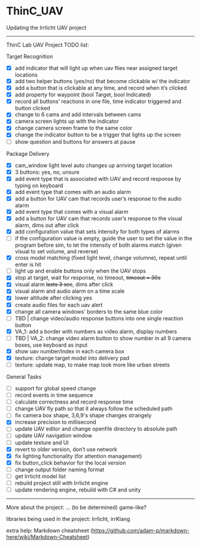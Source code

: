 # ThinC_UAV
Updating the Irrlicht UAV project

---------------------------------------------

ThinC Lab UAV Project TODO list:

Target Recognition
* [x] add indicator that will light up when uav flies near assigned target locations
* [x] add two helper buttons (yes/no) that become clickable w/ the indicator
* [x] add a button that is clickable at any time, and record when it’s clicked
* [x] add property for waypoint (bool Target, bool Indicated)
* [x] record all buttons’ reactions in one file, time indicator triggered and button clicked
* [x] change to 6 cams and add intervals between cams
* [x] camera screen lights up with the indicator
* [x] change camera screen frame to the same color
* [x] change the indicator button to be a trigger that lights up the screen
* [ ] show question and buttons for answers at pause

Package Delivery
* [x] cam_window light level auto changes up arriving target location
* [x] 3 buttons: yes, no, unsure
* [x] add event type that is associated with UAV and record response by typing on keyboard
* [x] add event type that comes with an audio alarm
* [x] add a button for UAV cam that records user’s response to the audio alarm
* [x] add event type that comes with a visual alarm
* [x] add a button for UAV cam that records user’s response to the visual alarm, dims out after click
* [x] add configuration value that sets intensity for both types of alarms
* [ ] if the configuration value is empty, guide the user to set the value in the program before sim, to let the intensity of both alarms match (given visual to set volume, and reverse)
* [x] cross model matching (fixed light level, change volumne), repeat until enter is hit
* [ ] light up and enable buttons only when the UAV stops
* [x] stop at target, wait for response, no timeout, ~~timeout = 30s~~
* [x] visual alarm ~~lasts 3 sec~~, dims after click
* [x] visual alarm and audio alarm on a time scale
* [x] lower altitude after clicking yes
* [x] create audio files for each uav alert
* [x] change all camera windows' borders to the same blue color
* [ ] TBD | change video/audio response buttons into one single reaction button
* [x] VA_1: add a border with numbers as video alarm, display numbers
* [ ] TBD | VA_2: change video alarm button to show number in all 9 camera boxes, use keyboard as input
* [x] show uav number/index in each camera box
* [x] texture: change target model into delivery pad
* [ ] texture: update map, to make map look more like urban streets

General Tasks
* [ ] support for global speed change
* [ ] record events in time sequence
* [ ] calculate correctness and record response time
* [ ] change UAV fly path so that it always follow the scheduled path
* [ ] fix camera box shape, 3,6,9's shape changes strangely
* [x] increase precision to millisecond
* [ ] update UAV editor and change openfile directory to absolute path
* [ ] update UAV navigation window
* [ ] update texture and UI
* [x] revert to older version, don’t use network
* [x] fix lighting functionality (for attention management)
* [x] fix button_click behavior for the local version
* [ ] change output folder naming format
* [ ] get Irrlicht model list
* [ ] rebuild project still with Irrlicht engine
* [ ] update rendering engine, rebuild with C# and unity

--------------------
More about the project: ... (to be determined)
game-like?

libraries being used in the project:
Irrlicht, irrKlang

extra help: Markdown cheatsheet (https://github.com/adam-p/markdown-here/wiki/Markdown-Cheatsheet)

